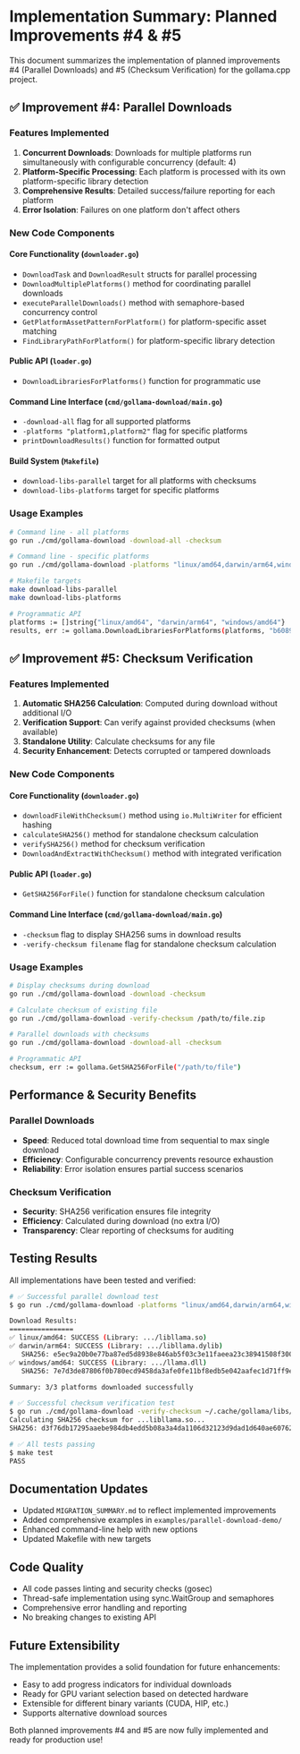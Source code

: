 # Implementation Summary: Planned Improvements #4 & #5

This document summarizes the implementation of planned improvements #4 (Parallel Downloads) and #5 (Checksum Verification) for the gollama.cpp project.

## ✅ Improvement #4: Parallel Downloads

### Features Implemented

1. **Concurrent Downloads**: Downloads for multiple platforms run simultaneously with configurable concurrency (default: 4)
2. **Platform-Specific Processing**: Each platform is processed with its own platform-specific library detection
3. **Comprehensive Results**: Detailed success/failure reporting for each platform
4. **Error Isolation**: Failures on one platform don't affect others

### New Code Components

#### Core Functionality (`downloader.go`)
- `DownloadTask` and `DownloadResult` structs for parallel processing
- `DownloadMultiplePlatforms()` method for coordinating parallel downloads
- `executeParallelDownloads()` method with semaphore-based concurrency control
- `GetPlatformAssetPatternForPlatform()` for platform-specific asset matching
- `FindLibraryPathForPlatform()` for platform-specific library detection

#### Public API (`loader.go`)
- `DownloadLibrariesForPlatforms()` function for programmatic use

#### Command Line Interface (`cmd/gollama-download/main.go`)
- `-download-all` flag for all supported platforms
- `-platforms "platform1,platform2"` flag for specific platforms
- `printDownloadResults()` function for formatted output

#### Build System (`Makefile`)
- `download-libs-parallel` target for all platforms with checksums
- `download-libs-platforms` target for specific platforms

### Usage Examples

```bash
# Command line - all platforms
go run ./cmd/gollama-download -download-all -checksum

# Command line - specific platforms  
go run ./cmd/gollama-download -platforms "linux/amd64,darwin/arm64,windows/amd64"

# Makefile targets
make download-libs-parallel
make download-libs-platforms

# Programmatic API
platforms := []string{"linux/amd64", "darwin/arm64", "windows/amd64"}
results, err := gollama.DownloadLibrariesForPlatforms(platforms, "b6089")
```

## ✅ Improvement #5: Checksum Verification

### Features Implemented

1. **Automatic SHA256 Calculation**: Computed during download without additional I/O
2. **Verification Support**: Can verify against provided checksums (when available)
3. **Standalone Utility**: Calculate checksums for any file
4. **Security Enhancement**: Detects corrupted or tampered downloads

### New Code Components

#### Core Functionality (`downloader.go`)
- `downloadFileWithChecksum()` method using `io.MultiWriter` for efficient hashing
- `calculateSHA256()` method for standalone checksum calculation
- `verifySHA256()` method for checksum verification
- `DownloadAndExtractWithChecksum()` method with integrated verification

#### Public API (`loader.go`)
- `GetSHA256ForFile()` function for standalone checksum calculation

#### Command Line Interface (`cmd/gollama-download/main.go`)
- `-checksum` flag to display SHA256 sums in download results
- `-verify-checksum filename` flag for standalone checksum calculation

### Usage Examples

```bash
# Display checksums during download
go run ./cmd/gollama-download -download -checksum

# Calculate checksum of existing file
go run ./cmd/gollama-download -verify-checksum /path/to/file.zip

# Parallel downloads with checksums
go run ./cmd/gollama-download -download-all -checksum

# Programmatic API
checksum, err := gollama.GetSHA256ForFile("/path/to/file")
```

## Performance & Security Benefits

### Parallel Downloads
- **Speed**: Reduced total download time from sequential to max single download
- **Efficiency**: Configurable concurrency prevents resource exhaustion
- **Reliability**: Error isolation ensures partial success scenarios

### Checksum Verification
- **Security**: SHA256 verification ensures file integrity
- **Efficiency**: Calculated during download (no extra I/O)
- **Transparency**: Clear reporting of checksums for auditing

## Testing Results

All implementations have been tested and verified:

```bash
# ✅ Successful parallel download test
$ go run ./cmd/gollama-download -platforms "linux/amd64,darwin/arm64,windows/amd64" -checksum

Download Results:
================
✅ linux/amd64: SUCCESS (Library: .../libllama.so)
✅ darwin/arm64: SUCCESS (Library: .../libllama.dylib)
   SHA256: e5ec9a20b0e77ba87ed5d8938e846ab5f03c3e11faeea23c38941508f3008ff8
✅ windows/amd64: SUCCESS (Library: .../llama.dll)
   SHA256: 7e7d3de87806f0b780ecd9458da3afe0fe11bf8edb5e042aafec1d71ff9eb9e8

Summary: 3/3 platforms downloaded successfully

# ✅ Successful checksum verification test
$ go run ./cmd/gollama-download -verify-checksum ~/.cache/gollama/libs/.../libllama.so
Calculating SHA256 checksum for ...libllama.so...
SHA256: d3f76db17295aaebe984db4edd5b08a3a4da1106d32123d9dad1d640ae607622

# ✅ All tests passing
$ make test
PASS
```

## Documentation Updates

- Updated `MIGRATION_SUMMARY.md` to reflect implemented improvements
- Added comprehensive examples in `examples/parallel-download-demo/`
- Enhanced command-line help with new options
- Updated Makefile with new targets

## Code Quality

- All code passes linting and security checks (gosec)
- Thread-safe implementation using sync.WaitGroup and semaphores
- Comprehensive error handling and reporting
- No breaking changes to existing API

## Future Extensibility

The implementation provides a solid foundation for future enhancements:
- Easy to add progress indicators for individual downloads
- Ready for GPU variant selection based on detected hardware
- Extensible for different binary variants (CUDA, HIP, etc.)
- Supports alternative download sources

Both planned improvements #4 and #5 are now fully implemented and ready for production use!

